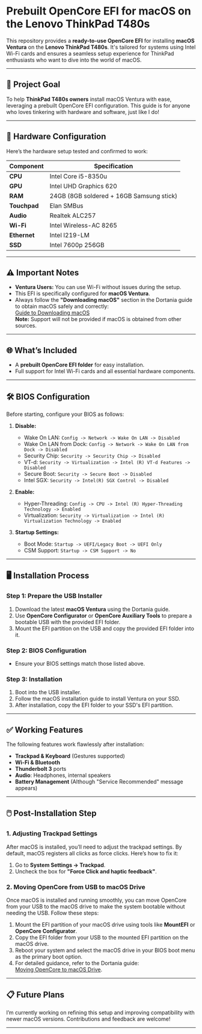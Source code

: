 # Prebuilt OpenCore EFI for macOS on the Lenovo ThinkPad T480s

This repository provides a **ready-to-use OpenCore EFI** for installing **macOS Ventura** on the **Lenovo ThinkPad T480s**. It's tailored for systems using Intel Wi-Fi cards and ensures a seamless setup experience for ThinkPad enthusiasts who want to dive into the world of macOS.

---

## 🎯 Project Goal

To help **ThinkPad T480s owners** install macOS Ventura with ease, leveraging a prebuilt OpenCore EFI configuration. This guide is for anyone who loves tinkering with hardware and software, just like I do!

---

## 🔧 Hardware Configuration

Here’s the hardware setup tested and confirmed to work:

| Component     | Specification                |
|---------------|------------------------------|
| **CPU**       | Intel Core i5-8350u          |
| **GPU**       | Intel UHD Graphics 620       |
| **RAM**       | 24GB (8GB soldered + 16GB Samsung stick) |
| **Touchpad**  | Elan SMBus                   |
| **Audio**     | Realtek ALC257               |
| **Wi-Fi**     | Intel Wireless-AC 8265      |
| **Ethernet**  | Intel I219-LM                |
| **SSD**       | Intel 7600p 256GB            |

---

## ⚠️ Important Notes

- **Ventura Users:** You can use Wi-Fi without issues during the setup.  
- This EFI is specifically configured for **macOS Ventura**.  
- Always follow the **"Downloading macOS"** section in the Dortania guide to obtain macOS safely and correctly:  
  [Guide to Downloading macOS](https://dortania.github.io/OpenCore-Install-Guide/installer-guide/windows-install.html#downloading-macos)  
  **Note:** Support will not be provided if macOS is obtained from other sources.

---

## 🌐 What’s Included

- A **prebuilt OpenCore EFI folder** for easy installation.  
- Full support for Intel Wi-Fi cards and all essential hardware components.

---

## 🛠 BIOS Configuration

Before starting, configure your BIOS as follows:

1. **Disable:**
   - Wake On LAN: `Config -> Network -> Wake On LAN -> Disabled`
   - Wake On LAN from Dock: `Config -> Network -> Wake On LAN from Dock -> Disabled`
   - Security Chip: `Security -> Security Chip -> Disabled`
   - VT-d: `Security -> Virtualization -> Intel (R) VT-d Features -> Disabled`
   - Secure Boot: `Security -> Secure Boot -> Disabled`
   - Intel SGX: `Security -> Intel(R) SGX Control -> Disabled`

2. **Enable:**
   - Hyper-Threading: `Config -> CPU -> Intel (R) Hyper-Threading Technology -> Enabled`
   - Virtualization: `Security -> Virtualization -> Intel (R) Virtualization Technology -> Enabled`

3. **Startup Settings:**
   - Boot Mode: `Startup -> UEFI/Legacy Boot -> UEFI Only`
   - CSM Support: `Startup -> CSM Support -> No`

---

## 🖥 Installation Process

### Step 1: Prepare the USB Installer
1. Download the latest **macOS Ventura** using the Dortania guide.
2. Use **OpenCore Configurator** or **OpenCore Auxiliary Tools** to prepare a bootable USB with the provided EFI folder.
3. Mount the EFI partition on the USB and copy the provided EFI folder into it.

### Step 2: BIOS Configuration
- Ensure your BIOS settings match those listed above.

### Step 3: Installation
1. Boot into the USB installer.
2. Follow the macOS installation guide to install Ventura on your SSD.
3. After installation, copy the EFI folder to your SSD's EFI partition.

---

## ✅ Working Features

The following features work flawlessly after installation:
- **Trackpad & Keyboard** (Gestures supported)
- **Wi-Fi & Bluetooth**
- **Thunderbolt 3** ports
- **Audio**: Headphones, internal speakers
- **Battery Management** (Although "Service Recommended" message appears)

---

## 🖱️ Post-Installation Step

### 1. Adjusting Trackpad Settings
After macOS is installed, you’ll need to adjust the trackpad settings. By default, macOS registers all clicks as force clicks. Here’s how to fix it:  
1. Go to **System Settings → Trackpad**.  
2. Uncheck the box for **"Force Click and haptic feedback"**.

### 2. Moving OpenCore from USB to macOS Drive
Once macOS is installed and running smoothly, you can move OpenCore from your USB to the macOS drive to make the system bootable without needing the USB. Follow these steps:  
1. Mount the EFI partition of your macOS drive using tools like **MountEFI** or **OpenCore Configurator**.
2. Copy the EFI folder from your USB to the mounted EFI partition on the macOS drive.
3. Reboot your system and select the macOS drive in your BIOS boot menu as the primary boot option.  
4. For detailed guidance, refer to the Dortania guide:  
   [Moving OpenCore to macOS Drive](https://dortania.github.io/OpenCore-Post-Install/universal/oc2hdd.html).

---

## 📋 Future Plans

I’m currently working on refining this setup and improving compatibility with newer macOS versions. Contributions and feedback are welcome!

---


